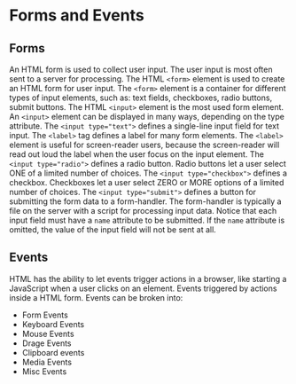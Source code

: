 # Forms and Events
## Forms
An HTML form is used to collect user input. The user input is most often sent to a server for processing. The HTML `<form>` element is used to create an HTML form for user input. The `<form>` element is a container for different types of input elements, such as: text fields, checkboxes, radio buttons, submit buttons. The HTML `<input>` element is the most used form element. An `<input>` element can be displayed in many ways, depending on the type attribute. The `<input type="text">` defines a single-line input field for text input. The `<label>` tag defines a label for many form elements. The `<label>` element is useful for screen-reader users, because the screen-reader will read out loud the label when the user focus on the input element. The `<input type="radio">` defines a radio button. Radio buttons let a user select ONE of a limited number of choices. The `<input type="checkbox">` defines a checkbox. Checkboxes let a user select ZERO or MORE options of a limited number of choices. The `<input type="submit">` defines a button for submitting the form data to a form-handler. The form-handler is typically a file on the server with a script for processing input data. Notice that each input field must have a `name` attribute to be submitted. 
If the `name` attribute is omitted, the value of the input field will not be sent at all.

## Events
HTML has the ability to let events trigger actions in a browser, like starting a JavaScript when a user clicks on an element. Events triggered by actions inside a HTML form.
 Events can be broken into:
 - Form Events
 - Keyboard Events
 - Mouse Events
 - Drage Events
 - Clipboard events
 - Media Events
 - Misc Events